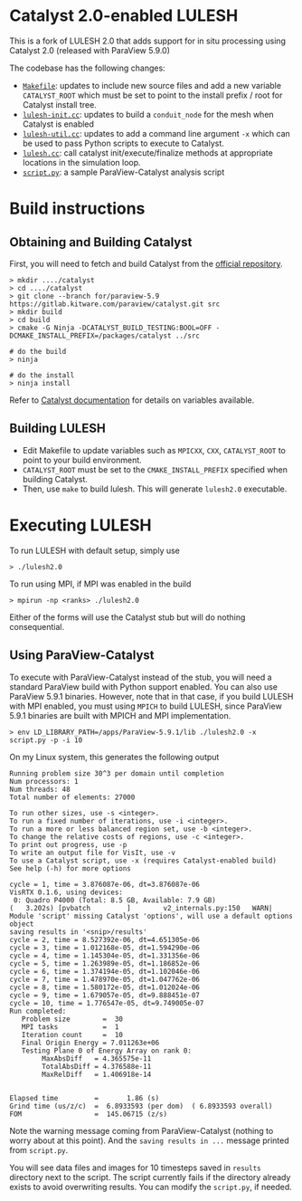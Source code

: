 Catalyst 2.0-enabled LULESH
===========================

This is a fork of LULESH 2.0 that adds support for in situ processing using
Catalyst 2.0 (released with ParaView 5.9.0)

The codebase has the following changes:
* [`Makefile`](Makefile): updates to include new source files and add a new variable
  `CATALYST_ROOT` which must be set to point to the install prefix / root for
  Catalyst install tree.
* [`lulesh-init.cc`](lulesh-init.cc): updates to build a `conduit_node` for the mesh when Catalyst
  is enabled
* [`lulesh-util.cc`](lulesh-util.cc): updates to add a command line argument `-x` which can be
  used to pass Python scripts to execute to Catalyst.
* [`lulesh.cc`](lulesh.cc): call catalyst init/execute/finalize methods at appropriate
  locations in the simulation loop.
* [`script.py`](script.py): a sample ParaView-Catalyst analysis script


Build instructions
==================

Obtaining and Building Catalyst
-------------------------------

First, you will need to fetch and build Catalyst from the [official
repository](https://gitlab.kitware.com/paraview/catalyst).

```
> mkdir ..../catalyst
> cd ..../catalyst
> git clone --branch for/paraview-5.9 https://gitlab.kitware.com/paraview/catalyst.git src
> mkdir build
> cd build
> cmake -G Ninja -DCATALYST_BUILD_TESTING:BOOL=OFF -DCMAKE_INSTALL_PREFIX=/packages/catalyst ../src

# do the build
> ninja

# do the install
> ninja install
```

Refer to [Catalyst documentation](https://catalyst-in-situ.readthedocs.io/en/latest/build_and_install.html)
for details on variables available.

Building LULESH
----------------

* Edit Makefile to update variables such as `MPICXX`, `CXX`, `CATALYST_ROOT` to
  point to your build environment.
* `CATALYST_ROOT` must be set to the `CMAKE_INSTALL_PREFIX` specified when
  building Catalyst.
* Then, use `make` to build lulesh. This will generate `lulesh2.0` executable.


Executing LULESH
================

To run LULESH with default setup, simply use

```
> ./lulesh2.0
```

To run using MPI, if MPI was enabled in the build
```
> mpirun -np <ranks> ./lulesh2.0
```

Either of the forms will use the Catalyst stub but will do nothing
consequential.

Using ParaView-Catalyst
------------------------

To execute with ParaView-Catalyst instead of the stub, you will need a standard
ParaView build with Python support enabled. You can also use ParaView 5.9.1
binaries. However, note that in that case, if you build LULESH with MPI enabled,
you must using `MPICH` to build LULESH, since ParaView 5.9.1 binaries are
built with MPICH and MPI implementation.

```
> env LD_LIBRARY_PATH=/apps/ParaView-5.9.1/lib ./lulesh2.0 -x script.py -p -i 10
```

On my Linux system, this generates the following output

```
Running problem size 30^3 per domain until completion
Num processors: 1
Num threads: 48
Total number of elements: 27000

To run other sizes, use -s <integer>.
To run a fixed number of iterations, use -i <integer>.
To run a more or less balanced region set, use -b <integer>.
To change the relative costs of regions, use -c <integer>.
To print out progress, use -p
To write an output file for VisIt, use -v
To use a Catalyst script, use -x (requires Catalyst-enabled build)
See help (-h) for more options

cycle = 1, time = 3.876087e-06, dt=3.876087e-06
VisRTX 0.1.6, using devices:
 0: Quadro P4000 (Total: 8.5 GB, Available: 7.9 GB)
(   3.202s) [pvbatch         ]        v2_internals.py:150   WARN| Module 'script' missing Catalyst 'options', will use a default options object
saving results in '<snip>/results'
cycle = 2, time = 8.527392e-06, dt=4.651305e-06
cycle = 3, time = 1.012168e-05, dt=1.594290e-06
cycle = 4, time = 1.145304e-05, dt=1.331356e-06
cycle = 5, time = 1.263989e-05, dt=1.186852e-06
cycle = 6, time = 1.374194e-05, dt=1.102046e-06
cycle = 7, time = 1.478970e-05, dt=1.047762e-06
cycle = 8, time = 1.580172e-05, dt=1.012024e-06
cycle = 9, time = 1.679057e-05, dt=9.888451e-07
cycle = 10, time = 1.776547e-05, dt=9.749005e-07
Run completed:
   Problem size        =  30
   MPI tasks           =  1
   Iteration count     =  10
   Final Origin Energy = 7.011263e+06
   Testing Plane 0 of Energy Array on rank 0:
        MaxAbsDiff   = 4.365575e-11
        TotalAbsDiff = 4.376588e-11
        MaxRelDiff   = 1.406918e-14


Elapsed time         =       1.86 (s)
Grind time (us/z/c)  =  6.8933593 (per dom)  ( 6.8933593 overall)
FOM                  =  145.06715 (z/s)
```

Note the warning message coming from ParaView-Catalyst (nothing to worry about
at this point). And the `saving results in ...` message printed from
`script.py`.

You will see data files and images for 10 timesteps saved in `results` directory
next to the script. The script currently fails if the directory already exists
to avoid overwriting results. You can modify the `script.py`, if needed.
